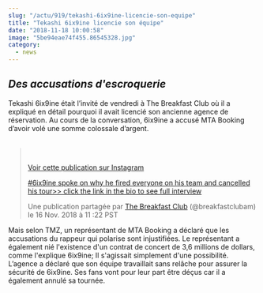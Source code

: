 ```yaml
--- 
slug: "/actu/919/tekashi-6ix9ine-licencie-son-equipe"
title: "Tekashi 6ix9ine licencie son équipe"
date: "2018-11-18 10:00:58"
image: "5be94eae74f455.86545328.jpg"
category:
  - news
---
```

<h2 style="font-style:italic">Des accusations d'escroquerie</h2>

<p>Tekashi 6ix9ine était l’invité de vendredi à The Breakfast Club où il a expliqué en détail pourquoi il avait licencié son ancienne agence de réservation. Au cours de la conversation, 6ix9ine a accusé MTA Booking d’avoir volé une somme colossale d’argent.<br />
 </p>

<blockquote>
<p> </p>

<p><a href="https://www.instagram.com/p/BqQLbDnFPEG/?utm_source=ig_embed&utm_medium=loading" target="100%">Voir cette publication sur Instagram</a></p>

<p><a href="https://www.instagram.com/p/BqQLbDnFPEG/?utm_source=ig_embed&utm_medium=loading" target="_blank">#6ix9ine spoke on why he fired everyone on his team and cancelled his tour>> click the link in the bio to see full interview</a></p>

<p>Une publication partagée par <a href="https://www.instagram.com/breakfastclubam/?utm_source=ig_embed&utm_medium=loading" target="_blank"> The Breakfast Club</a> (@breakfastclubam) le 16 Nov. 2018 à 11 :22 PST</p>
</blockquote>

<p>Mais selon TMZ, un représentant de MTA Booking a déclaré que les accusations du rappeur qui polarise sont injustifiées. Le représentant a également nié l'existence d'un contrat de concert de 3,6 millions de dollars, comme l'explique 6ix9ine; Il s'agissait simplement d'une possibilité. L’agence a déclaré que son équipe travaillait sans relâche pour assurer la sécurité de 6ix9ine. Ses fans vont pour leur part être déçus car il a également annulé sa tournée.</p>

<p> </p>

<p> </p>

<p> </p>
